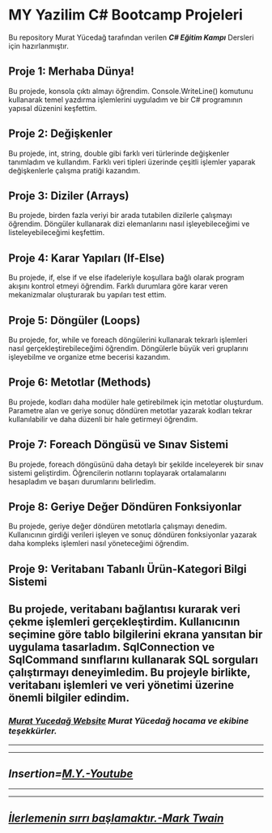 # MY Yazilim C# Bootcamp Projeleri

Bu repository Murat Yücedağ tarafından verilen ***C# Eğitim Kampı*** Dersleri için hazırlanmıştır.

## Proje 1: Merhaba Dünya!
Bu projede, konsola çıktı almayı öğrendim. Console.WriteLine() komutunu kullanarak temel yazdırma işlemlerini uyguladım ve bir C# programının yapısal düzenini keşfettim. 

## Proje 2: Değişkenler
Bu projede, int, string, double gibi farklı veri türlerinde değişkenler tanımladım ve kullandım. Farklı veri tipleri üzerinde çeşitli işlemler yaparak değişkenlerle çalışma pratiği kazandım. 

## Proje 3: Diziler (Arrays)
Bu projede, birden fazla veriyi bir arada tutabilen dizilerle çalışmayı öğrendim. Döngüler kullanarak dizi elemanlarını nasıl işleyebileceğimi ve listeleyebileceğimi keşfettim. 

## Proje 4: Karar Yapıları (If-Else)
Bu projede, if, else if ve else ifadeleriyle koşullara bağlı olarak program akışını kontrol etmeyi öğrendim. Farklı durumlara göre karar veren mekanizmalar oluşturarak bu yapıları test ettim. 

## Proje 5: Döngüler (Loops)
Bu projede, for, while ve foreach döngülerini kullanarak tekrarlı işlemleri nasıl gerçekleştirebileceğimi öğrendim. Döngülerle büyük veri gruplarını işleyebilme ve organize etme becerisi kazandım. 

## Proje 6: Metotlar (Methods)
Bu projede, kodları daha modüler hale getirebilmek için metotlar oluşturdum. Parametre alan ve geriye sonuç döndüren metotlar yazarak kodları tekrar kullanılabilir ve daha düzenli bir hale getirmeyi öğrendim. 

## Proje 7: Foreach Döngüsü ve Sınav Sistemi
Bu projede, foreach döngüsünü daha detaylı bir şekilde inceleyerek bir sınav sistemi geliştirdim. Öğrencilerin notlarını toplayarak ortalamalarını hesapladım ve başarı durumlarını belirledim. 

## Proje 8: Geriye Değer Döndüren Fonksiyonlar
Bu projede, geriye değer döndüren metotlarla çalışmayı denedim. Kullanıcının girdiği verileri işleyen ve sonuç döndüren fonksiyonlar yazarak daha kompleks işlemleri nasıl yöneteceğimi öğrendim. 

## Proje 9: Veritabanı Tabanlı Ürün-Kategori Bilgi Sistemi
Bu projede, veritabanı bağlantısı kurarak veri çekme işlemleri gerçekleştirdim. Kullanıcının seçimine göre tablo bilgilerini ekrana yansıtan bir uygulama tasarladım. SqlConnection ve SqlCommand sınıflarını kullanarak SQL sorguları çalıştırmayı deneyimledim. Bu projeyle birlikte, veritabanı işlemleri ve veri yönetimi üzerine önemli bilgiler edindim. 
---
### ***[Murat Yucedağ Website](https://muratyucedag.com/) Murat Yücedağ hocama ve ekibine teşekkürler.***
---
---
## ***Insertion=[**M.Y.-Youtube**](https://www.youtube.com/@MurattYucedag)***
---
---
## ***[İlerlemenin sırrı başlamaktır.-Mark Twain](https://en.wikipedia.org/wiki/Mark_Twain)*** ##
